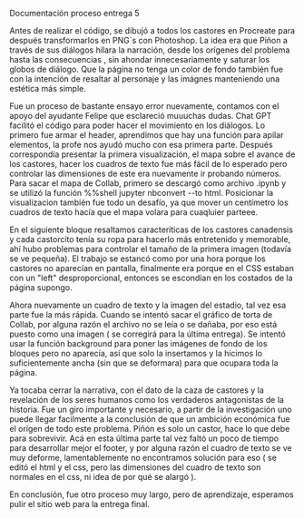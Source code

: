 Documentación proceso entrega 5

Antes de realizar el código, se dibujó a todos los castores en Procreate para después transformarlos en PNG´s con Photoshop. La idea era que Piñon a través de sus diálogos hilara la narración, desde los orígenes del problema hasta las consecuencias , sin ahondar innecesariamente y saturar los globos de diálogo. Que la página no tenga un color de fondo también fue con la intención de resaltar al personaje y las imágnes manteniendo una estética más simple. 

Fue un proceso de bastante ensayo error nuevamente, contamos con el apoyo del ayudante Felipe que esclareció muuuchas dudas. Chat GPT facilitó el código para poder hacer el movimiento en los diálogos. Lo primero fue armar el header, aprendimos que hay una función para apilar elementos, la profe nos ayudó mucho con esa primera parte. Después correspondía presentar la primera visualización, el mapa sobre el avance de los castores, hacer los cuadros de texto fue más fácil de lo esperado pero controlar las dimensiones de este era nuevamente ir probando números. Para sacar el mapa de Collab, primero se descargó como archivo .ipynb y se utilizó la función %%shell jupyter nbconvert --to html. Posicionar la visualizacion también fue todo un desafío, ya que mover un centímetro los cuadros de texto hacía que el mapa volara para cuaqluier parteee. 

En el siguiente bloque resaltamos caracteríticas de los castores canadensis y cada castorcito tenía su ropa para hacerlo más entretenido y memorable, ahí hubo problemas para controlar el tamaño de la primera imagen (todavía se ve pequeña). El trabajo se estancó como por una hora porque los castores no aparecían en pantalla, finalmente era porque en el CSS estaban con un "left" desproporcional, entonces se escondían en los costados de la página supongo. 

Ahora nuevamente un cuadro de texto y la imagen del estadio, tal vez esa parte fue la más rápida. Cuando se intentó sacar el gráfico de torta de Collab, por alguna razón el archivo no se leía o se dañaba, por eso está puesto como una imagen ( se corregirá para la última entrega). Se intentó usar la función background para poner las imágenes de fondo de los bloques pero no aparecía, así que solo la insertamos y la hicimos lo suficientemente ancha (sin que se deformara) para que ocupara toda la página.

Ya tocaba cerrar la narrativa, con el dato de la caza de castores y la revelación de los seres humanos como los verdaderos antagonistas de la historia. Fue un giro importante y necesario, a partir de la investigación uno puede llegar facilmente a la conclusión de que un ambición económica fue el orígen de todo este problema. Piñón es solo un castor, hace lo que debe para sobrevivir. Acá en esta última parte tal vez faltó un poco de tiempo para desarrollar mejor el footer, y por alguna razón el cuadro de texto se ve muy deforme, lamentablemente no encontramos solución para eso ( se editó el html y el css, pero las dimensiones del cuadro de texto son normales en el css, ni idea de por qué se alargó ).

En conclusión, fue otro proceso muy largo, pero de aprendizaje, esperamos pulir el sitio web para la entrega final. 
